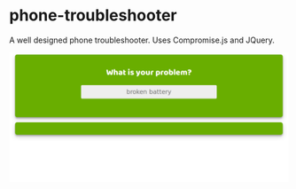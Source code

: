 # phone-troubleshooter
A well designed phone troubleshooter. Uses Compromise.js and JQuery.

      
!["example"](example.png)
